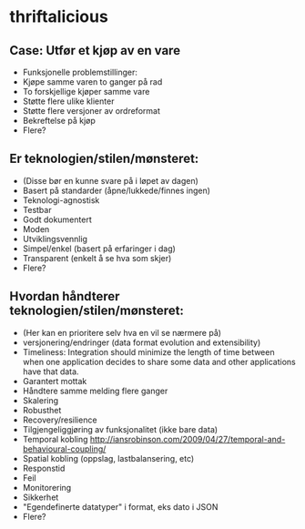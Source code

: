 thriftalicious
==============

## Case: Utfør et kjøp av en vare
* Funksjonelle problemstillinger:
* Kjøpe samme varen to ganger på rad
* To forskjellige kjøper samme vare
* Støtte flere ulike klienter
* Støtte flere versjoner av ordreformat
* Bekreftelse på kjøp
* Flere?


## Er teknologien/stilen/mønsteret:
* (Disse bør en kunne svare på i løpet av dagen)
* Basert på standarder (åpne/lukkede/finnes ingen)
* Teknologi-agnostisk 
* Testbar
* Godt dokumentert
* Moden
* Utviklingsvennlig
* Simpel/enkel (basert på erfaringer i dag)
* Transparent (enkelt å se hva som skjer)
* Flere?


## Hvordan håndterer teknologien/stilen/mønsteret:
* (Her kan en prioritere selv hva en vil se nærmere på)
* versjonering/endringer (data format evolution and extensibility)
* Timeliness: Integration should minimize the length of time between when one application decides to share some data and other applications have that data.
* Garantert mottak
* Håndtere samme melding flere ganger
* Skalering
* Robusthet
* Recovery/resilience
* Tilgjengeliggjøring av funksjonalitet (ikke bare data)
* Temporal kobling http://iansrobinson.com/2009/04/27/temporal-and-behavioural-coupling/
* Spatial kobling (oppslag, lastbalansering, etc)
* Responstid
* Feil
* Monitorering
* Sikkerhet
* "Egendefinerte datatyper" i format, eks dato i JSON
* Flere?


